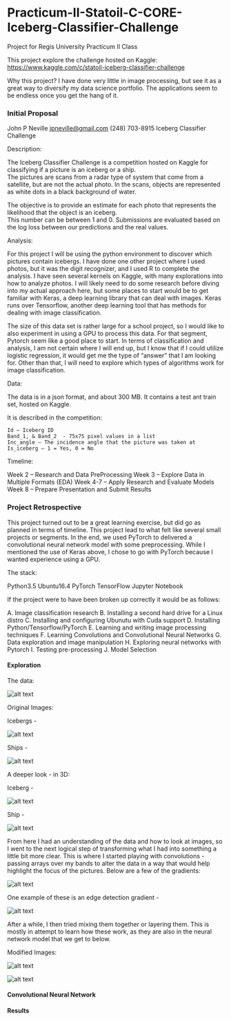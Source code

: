 # Practicum-II-Statoil-C-CORE-Iceberg-Classifier-Challenge
Project for Regis University Practicum II Class 


This project explore the challenge hosted on Kaggle:
https://www.kaggle.com/c/statoil-iceberg-classifier-challenge

Why this project?
  I have done very little in image processing, but see it as a great way to diversify my data science portfolio.
  The applications seem to be endless once you get the hang of it.
  
### Initial Proposal

John P Neville
jpneville@gmail.com	
(248) 703-8915
Iceberg Classifier Challenge

Description:

The Iceberg Classifier Challenge is a competition hosted on Kaggle for classifying if a picture is an iceberg or a ship.  
The pictures are scans from a radar type of system that come from a satellite, but are not the actual photo.  In the scans, 
objects are represented as white dots in a black background of water.

The objective is to provide an estimate for each photo that represents the likelihood that the object is an iceberg.  
This number can be between 1 and 0.  Submissions are evaluated based on the log loss between our predictions and the real values.

Analysis:

For this project I will be using the python environment to discover which pictures contain icebergs.  I have done one other 
project where I used photos, but it was the digit recognizer, and I used R to complete the analysis.  I have seen several 
kernels on Kaggle, with many explorations into how to analyze photos.  I will likely need to do some research before diving into
my actual approach here, but some places to start would be to get familiar with Keras, a deep learning library that can deal with 
images.  Keras runs over Tensorflow, another deep learning tool that has methods for dealing with image classification.

The size of this data set is rather large for a school project, so I would like to also experiment in using a GPU to process this data.  For that segment, Pytorch seem like a good place to start.
In terms of classification and analysis, I am not certain where I will end up, but I know that if I could utilize logistic 
regression, it would get me the type of “answer” that I am looking for.  Other than that, I will need to explore which types 
of algorithms work for image classification.  

Data:

The data is in a json format, and about 300 MB.  It contains a test ant train set, hosted on Kaggle.

It is described in the competition:

	Id – Iceberg ID
	Band_1, & Band_2  - 75x75 pixel values in a list
	Inc_angle – The incidence angle that the picture was taken at
	Is_iceberg – 1 = Yes, 0 = No

Timeline:

Week 2 – Research and Data PreProcessing
Week 3 – Explore Data in Multiple Formats (EDA)
Week 4-7 – Apply Research and Evaluate Models
Week 8 – Prepare Presentation and Submit Results

### Project Retrospective

This project turned out to be a great learning exercise, but did go as planned in terms of timeline.  This project lead to what felt like several small projects or segments.  In the end, we used PyTorch to delivered a convolutional neural network model with some preprocessing.  While I mentioned the use of Keras above, I chose to go with PyTorch because I wanted experience using a GPU.  

The stack:

Python3.5
Ubuntu16.4
PyTorch
TensorFlow
Jupyter Notebook

If the project were to have been broken up correctly it would be as follows:

A.  Image classification research
B.  Installing a second hard drive for a Linux distro
C.  Installing and configuring Ubunutu with Cuda support
D.  Installing Python/Tensorflow/PyTorch 
E.  Learning and writing image processing techniques
F.  Learning Convolutions and Convolutional Neural Networks
G.  Data exploration and image manipulation
H.  Exploring neural networks with Pytorch
I.  Testing pre-processing
J.  Model Selection

#### Exploration

The data:

![alt text](https://github.com/DSNeville/Practicum-II-Statoil-C-CORE-Iceberg-Classifier-Challenge/blob/master/Images/Data.png)

Original Images:

Icebergs -

![alt text](https://github.com/DSNeville/Practicum-II-Statoil-C-CORE-Iceberg-Classifier-Challenge/blob/master/Images/IcebergB1B2.png )

Ships - 

![alt text](https://github.com/DSNeville/Practicum-II-Statoil-C-CORE-Iceberg-Classifier-Challenge/blob/master/Images/ShipsB1B2.png )

A deeper look - in 3D:

Iceberg -

![alt text](https://github.com/DSNeville/Practicum-II-Statoil-C-CORE-Iceberg-Classifier-Challenge/blob/master/Images/Iceberg3d.png )

Ship - 

![alt text](https://github.com/DSNeville/Practicum-II-Statoil-C-CORE-Iceberg-Classifier-Challenge/blob/master/Images/Ship3d.png )


From here I had an understanding of the data and how to look at images, so I went to the next logical step of transforming what I had into something a little bit more clear.  This is where I started playing with convolutions - passing arrays over my bands to alter the data in a way that would help highlight the focus of the pictures.
Below are a few of the gradients:

![alt text](https://github.com/DSNeville/Practicum-II-Statoil-C-CORE-Iceberg-Classifier-Challenge/blob/master/Images/Gradients.png)

One example of these is an edge detection gradient -

![alt text](https://github.com/DSNeville/Practicum-II-Statoil-C-CORE-Iceberg-Classifier-Challenge/blob/master/Images/EdgeDetection.png)

After a while, I then tried mixing them together or layering them.  This is mostly in attempt to learn how these work, as they are also in the neural network model that we get to below.

Modified Images:

![alt text](https://github.com/DSNeville/Practicum-II-Statoil-C-CORE-Iceberg-Classifier-Challenge/blob/master/Images/MultipleConv.png)

![alt text](https://github.com/DSNeville/Practicum-II-Statoil-C-CORE-Iceberg-Classifier-Challenge/blob/master/Images/MultipleConv2.png)

#### Convolutional Neural Network

#### Results

